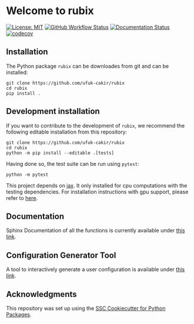 # Welcome to rubix

[![License: MIT](https://img.shields.io/badge/License-MIT-yellow.svg)](https://opensource.org/licenses/MIT)
[![GitHub Workflow Status](https://img.shields.io/github/actions/workflow/status/ufuk-cakir/rubix/ci.yml?branch=main)](https://github.com/ufuk-cakir/rubix/actions/workflows/ci.yml)
[![Documentation Status](https://readthedocs.org/projects/rubix/badge/)](https://rubix.readthedocs.io/)
[![codecov](https://codecov.io/gh/ufuk-cakir/rubix/branch/main/graph/badge.svg)](https://codecov.io/gh/ufuk-cakir/rubix)

## Installation

The Python package `rubix` can be downloades from git and can be installed:

```
git clone https://github.com/ufuk-cakir/rubix
cd rubix
pip install .
```

## Development installation

If you want to contribute to the development of `rubix`, we recommend
the following editable installation from this repository:

```
git clone https://github.com/ufuk-cakir/rubix
cd rubix
python -m pip install --editable .[tests]
```

Having done so, the test suite can be run using `pytest`:

```
python -m pytest
```

This project depends on [jax](https://github.com/google/jax). It only installed for cpu computations with the testing dependencies. For installation instructions with gpu support,
please refer to [here](https://github.com/google/jax?tab=readme-ov-file#installation).


## Documentation
Sphinx Documentation of all the functions is currently available under [this link](https://astro-rubix.web.app/).

## Configuration Generator Tool
A tool to interactively generate a user configuration is available under [this link](https://cakir-ufuk.de/docs/getting-started/configuration/).

## Acknowledgments

This repository was set up using the [SSC Cookiecutter for Python Packages](https://github.com/ssciwr/cookiecutter-python-package).
